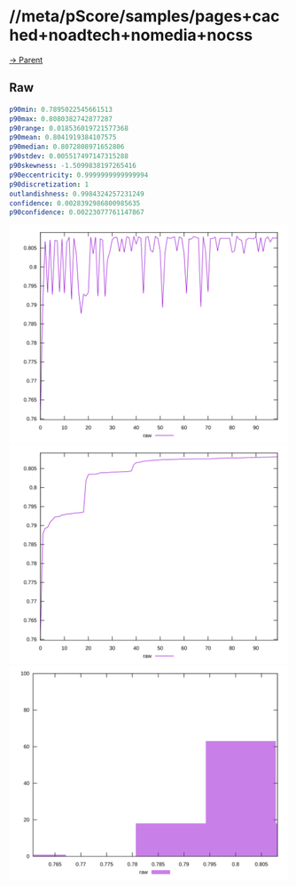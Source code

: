 
# //meta/pScore/samples/pages+cached+noadtech+nomedia+nocss

[→ Parent](../..)


## Raw


```yaml
p90min: 0.7895022545661513
p90max: 0.8080382742877287
p90range: 0.018536019721577368
p90mean: 0.8041919384107575
p90median: 0.8072808971652806
p90stdev: 0.005517497147315288
p90skewness: -1.5099838197265416
p90eccentricity: 0.9999999999999994
p90discretization: 1
outlandishness: 0.9984324257231249
confidence: 0.0028392986800985635
p90confidence: 0.00223077761147867

```

![PLOT: raw-values](./raw/values.svg)![PLOT: raw-sorted](./raw/sorted.svg)![PLOT: raw-histogram](./raw/histogram.svg)